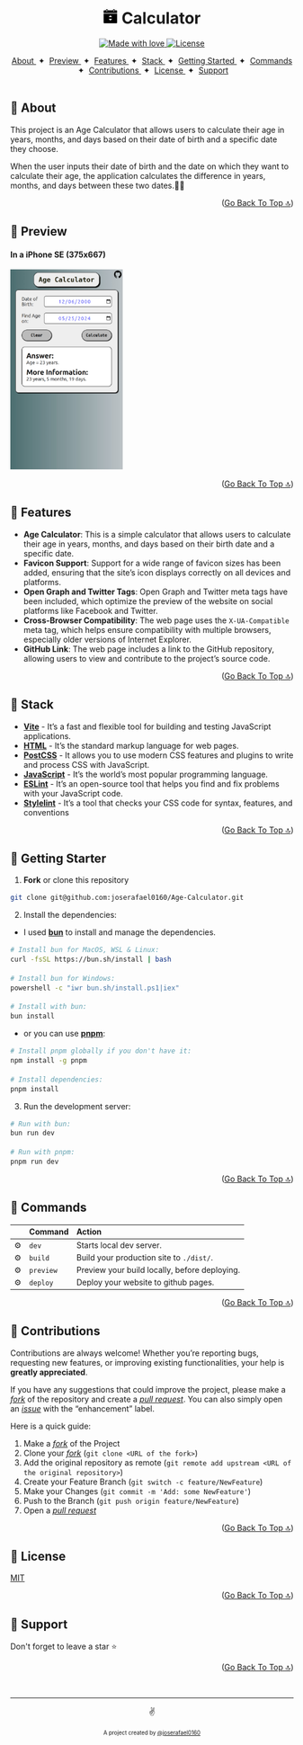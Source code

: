<a id="top"></a>

<h1 align="center"><img src="./src/assets/images/favicons/android-icon-192x192.png"  width="26"> Calculator</h1>


<p align="center">
  <a href="#">
    <img src="https://img.shields.io/badge/made%20with-love-E760A4.svg" alt="Made with love">
  </a>
  <a href="https://opensource.org/licenses/MIT" target="_blank">
    <img src="https://img.shields.io/badge/license-MIT-green.svg" alt="License">
  </a>
</p>

<div align="center">
    <a href="#-about" target="_blank">
        About
    </a>
    <span>&nbsp;✦&nbsp;</span>
    <a href="#-preview" target="_blank">
        Preview
    </a>
    <span>&nbsp;✦&nbsp;</span>
    <a href="#-features" target="_blank">
        Features
    </a>
    <span>&nbsp;✦&nbsp;</span>
    <a href="#-stack" target="_blank">
        Stack
    </a>
    <span>&nbsp;✦&nbsp;</span>
    <a href="#-getting-starter" target="_blank">
        Getting Started
    </a>
    <span>&nbsp;✦&nbsp;</span>
    <a href="#-commands" target="_blank">
        Commands
    </a>
    <span>&nbsp;✦&nbsp;</span>
    <a href="#-contributions" target="_blank">
        Contributions
    </a>
    <span>&nbsp;✦&nbsp;</span>
    <a href="#-license" target="_blank">
        License
    </a>
    <span>&nbsp;✦&nbsp;</span>
    <a href="#-support" target="_blank">
        Support
    </a>
</div>
<br>

## 📜 About 
This project is an Age Calculator that allows users to calculate their age in years, months, and days based on their date of birth and a specific date they choose.

When the user inputs their date of birth and the date on which they want to calculate their age, the application calculates the difference in years, months, and days between these two dates.📅🎂

<p align="right">(<a href="#top" >Go Back To Top 🔝</a>)</p>

## 👀 Preview
<h4>In a iPhone SE (375x667)</h4>
<img src="./src/assets/images/webp/Age-Calculator(iPhone-SE).jpg" alt="project-screenshot" width="200">

<p align="right">(<a href="#top">Go Back To Top 🔝</a>)</p>


## 💬 Features
- **Age Calculator**: This is a simple calculator that allows users to calculate their age in years, months, and days based on their birth date and a specific date.
- **Favicon Support**: Support for a wide range of favicon sizes has been added, ensuring that the site’s icon displays correctly on all devices and platforms.
- **Open Graph and Twitter Tags**: Open Graph and Twitter meta tags have been included, which optimize the preview of the website on social platforms like Facebook and Twitter.
- **Cross-Browser Compatibility**: The web page uses the `X-UA-Compatible` meta tag, which helps ensure compatibility with multiple browsers, especially older versions of Internet Explorer.
- **GitHub Link**: The web page includes a link to the GitHub repository, allowing users to view and contribute to the project’s source code.
  
<p align="right">(<a href="#top">Go Back To Top 🔝</a>)</p>

  
## 🧰 Stack
- [**Vite**](https://vitejs.dev/) - It’s a fast and flexible tool for building and testing JavaScript applications.
- [**HTML**](https://developer.mozilla.org/es/docs/Web/HTML) - It’s the standard markup language for web pages.
- [**PostCSS**](https://postcss.org/) - It allows you to use modern CSS features and plugins to write and process CSS with JavaScript.
- [**JavaScript**](https://developer.mozilla.org/es/docs/Web/JavaScript) - It’s the world’s most popular programming language.
- [**ESLint**](https://eslint.org/) - It’s an open-source tool that helps you find and fix problems with your JavaScript code.
- [**Stylelint**](https://stylelint.io/) - It’s a tool that checks your CSS code for syntax, features, and conventions

<p align="right">(<a href="#top">Go Back To Top 🔝</a>)</p>


## 🚀 Getting Starter
1. **Fork** or clone this repository

```bash
git clone git@github.com:joserafael0160/Age-Calculator.git
```

2. Install the dependencies: 

- I used [**bun**](https://bun.sh) to install and manage the dependencies.
  
```bash
# Install bun for MacOS, WSL & Linux:
curl -fsSL https://bun.sh/install | bash

# Install bun for Windows:
powershell -c "iwr bun.sh/install.ps1|iex"

# Install with bun:
bun install
```

- or you can use [**pnpm**](https://pnpm.io):

```bash
# Install pnpm globally if you don't have it:
npm install -g pnpm

# Install dependencies:
pnpm install
```

3. Run the development server:

```bash
# Run with bun:
bun run dev

# Run with pnpm:
pnpm run dev
```

<p align="right">(<a href="#top">Go Back To Top 🔝</a>)</p>


## 🧞 Commands
|      | Command   | Action                                        |
| :--- | :-------- | :-------------------------------------------- |
| ⚙️    | `dev`     | Starts local dev server.                      |
| ⚙️    | `build`   | Build your production site to `./dist/`.      |
| ⚙️    | `preview` | Preview your build locally, before deploying. |
| ⚙️    | `deploy`  | Deploy your website to github pages.          |

<p align="right">(<a href="#top">Go Back To Top 🔝</a>)</p>


## 🤝 Contributions

Contributions are always welcome! Whether you’re reporting bugs, requesting new features, or improving existing functionalities, your help is **greatly appreciated**.

If you have any suggestions that could improve the project, please make a [_fork_](https://github.com/joserafael0160/Age-Calculator/fork) of the repository and create a [_pull request_](https://github.com/joserafael0160/Age-Calculator/pulls). You can also simply open an [_issue_](https://github.com/joserafael0160/Age-Calculator/issues) with the “enhancement” label.

Here is a quick guide:

1. Make a [_fork_](https://github.com/joserafael0160/Age-Calculator/fork) of the Project
2. Clone your [_fork_](https://github.com/joserafael0160/Age-Calculator/fork) (`git clone <URL of the fork>`)
3. Add the original repository as remote (`git remote add upstream <URL of the original repository>`)
4. Create your Feature Branch (`git switch -c feature/NewFeature`)
5. Make your Changes (`git commit -m 'Add: some NewFeature'`)
6. Push to the Branch (`git push origin feature/NewFeature`)
7. Open a [_pull request_](https://github.com/joserafael0160/Age-Calculator/pulls)

<p align="right">(<a href="#top">Go Back To Top 🔝</a>)</p>

## 🔑 License
[MIT](https://github.com/joserafael0160/Age-Calculator/blob/main/LICENSE)

<p align="right">(<a href="#top">Go Back To Top 🔝</a>)</p>

## 🙏 Support
Don't forget to leave a star ⭐️

<p align="right">(<a href="#top">Go Back To Top 🔝</a>)</p>
<br>
<hr>
<p align="center">✌️</p>
<p align="center">
<sub><sup>A project created by <a href="https://github.com/joserafael0160">@joserafael0160</a></sup></sub>
</p>